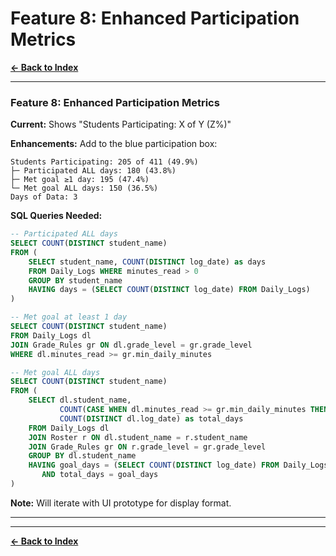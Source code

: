 # Feature 8: Enhanced Participation Metrics

**[← Back to Index](../00-INDEX.md)**

---

### Feature 8: Enhanced Participation Metrics
**Current:** Shows "Students Participating: X of Y (Z%)"

**Enhancements:** Add to the blue participation box:
```
Students Participating: 205 of 411 (49.9%)
├─ Participated ALL days: 180 (43.8%)
├─ Met goal ≥1 day: 195 (47.4%)
└─ Met goal ALL days: 150 (36.5%)
Days of Data: 3
```

**SQL Queries Needed:**
```sql
-- Participated ALL days
SELECT COUNT(DISTINCT student_name)
FROM (
    SELECT student_name, COUNT(DISTINCT log_date) as days
    FROM Daily_Logs WHERE minutes_read > 0
    GROUP BY student_name
    HAVING days = (SELECT COUNT(DISTINCT log_date) FROM Daily_Logs)
)

-- Met goal at least 1 day
SELECT COUNT(DISTINCT student_name)
FROM Daily_Logs dl
JOIN Grade_Rules gr ON dl.grade_level = gr.grade_level
WHERE dl.minutes_read >= gr.min_daily_minutes

-- Met goal ALL days
SELECT COUNT(DISTINCT student_name)
FROM (
    SELECT dl.student_name,
           COUNT(CASE WHEN dl.minutes_read >= gr.min_daily_minutes THEN 1 END) as goal_days,
           COUNT(DISTINCT dl.log_date) as total_days
    FROM Daily_Logs dl
    JOIN Roster r ON dl.student_name = r.student_name
    JOIN Grade_Rules gr ON r.grade_level = gr.grade_level
    GROUP BY dl.student_name
    HAVING goal_days = (SELECT COUNT(DISTINCT log_date) FROM Daily_Logs)
       AND total_days = goal_days
)
```

**Note:** Will iterate with UI prototype for display format.

---



---

**[← Back to Index](../00-INDEX.md)**

